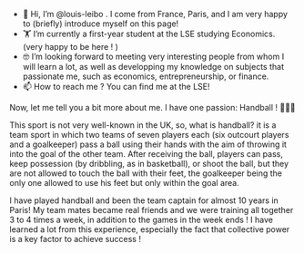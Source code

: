 - 👋 Hi, I’m @louis-leibo . I come from France, Paris, and I am very happy to (briefly) introduce myself on this page! 
- 🏋️ I’m currently a first-year student at the LSE studying Economics. (very happy to be here ! )
- 🤓 I’m looking forward to meeting very interesting people from whom I will learn a lot, as well as developping my knowledge on subjects that passionate me, such as economics, entrepreneurship, or finance. 
- 📫 How to reach me ? You can find me at the LSE!

Now, let me tell you a bit more about me. I have one passion: Handball !  🤾🏼‍♂️

This sport is not very well-known in the UK, so, what is handball? it is a team sport in which two teams of seven players each (six outcourt players and a goalkeeper) pass a ball using their hands with the aim of throwing it into the goal of the other team. After receiving the ball, players can pass, keep possession (by dribbling, as in basketball), or shoot the ball, but they are not allowed to touch the ball with their feet, the goalkeeper being the only one allowed to use his feet but only within the goal area. 

I have played handball and been the team captain for almost 10 years in Paris! My team mates became real friends and we were training all together 3 to 4 times a week, in addition to the games in the week ends ! I have learned a lot from this experience, especially the fact that collective power is a key factor to achieve success ! 

